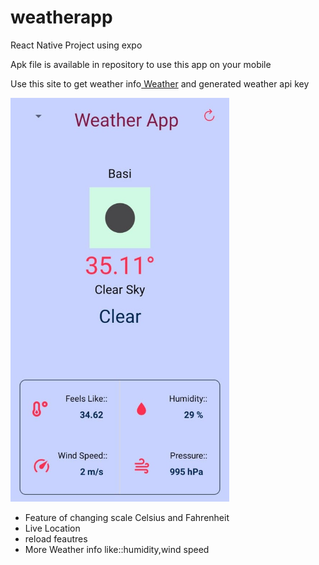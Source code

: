 # weatherapp
React Native Project using expo

Apk file is available in repository to use this app on your mobile

<p>Use this site to get weather info<a href="https://openweathermap.org/api"> Weather</a> and generated weather api key</p>
<img src="./defaultpic.jpeg" width="350" title="hover text">
<p>
<ul>
  <li>Feature of changing scale Celsius and Fahrenheit</li>
  <li>Live Location</li>
  <li>reload feautres</li>
  <li>More Weather info like::humidity,wind speed</li>
</ul>
</p>
